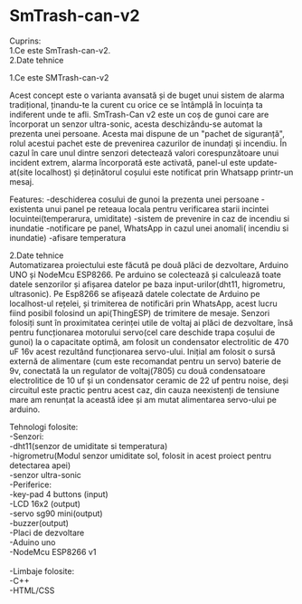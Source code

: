# SmTrash-can-v2

Cuprins:<br>
  1.Ce este SmTrash-can-v2.<br>
  2.Date tehnice<br>

1.Ce este SMTrash-can-v2
  
  Acest concept este o varianta avansată și de buget unui sistem de alarma tradițional, ținandu-te la curent cu orice ce se întâmplă în locuința ta indiferent unde te afli.
SmTrash-Can v2 este un coș de gunoi care are încorporat un senzor ultra-sonic, acesta deschizându-se automat la prezenta unei persoane. Acesta mai dispune de un "pachet de siguranță", rolul acestui pachet este de prevenirea cazurilor de inundați și incendiu. În cazul în care unul dintre senzori detectează valori corespunzătoare unui incident extrem, alarma încorporată este activată, panel-ul este update-at(site localhost) și deținătorul coșului este notificat prin Whatsapp printr-un mesaj.
  
  Features:
    -deschiderea cosului de gunoi la prezenta unei persoane
    -existenta unui panel pe reteaua locala pentru verificarea starii incintei locuintei(temperarura, umiditate)
    -sistem de prevenire in caz de incendiu si inundatie
    -notificare pe panel, WhatsApp in cazul unei anomali( incendiu si inundatie)
    -afisare temperatura
    
2.Date tehnice<br>
    Automatizarea proiectului este făcută pe două plăci de dezvoltare, Arduino UNO și NodeMcu ESP8266. Pe arduino se colectează și calculează toate datele senzorilor și afișarea datelor pe baza input-urilor(dht11, higrometru, ultrasonic). Pe Esp8266 se afișează datele colectate de Arduino pe localhost-ul rețelei, și trimiterea de notificări prin WhatsApp, acest lucru fiind posibil folosind un api(ThingESP) de trimitere de mesaje. Senzori folosiți sunt în proximitatea cerinței utile de voltaj ai plăci de dezvoltare, însă pentru funcționarea motorului servo(cel care deschide trapa coșului de gunoi) la o capacitate optimă, am folosit un condensator electrolitic de 470 uF 16v acest rezultând funcționarea servo-ului. Inițial am folosit o sursă externă de alimentare (cum este recomandat pentru un servo) baterie de 9v, conectată la un regulator de voltaj(7805) cu două condensatoare electrolitice de 10 uf și un condensator ceramic de 22 uf pentru noise, deși circuitul este practic pentru acest caz, din cauza neexistenți de tensiune mare am renunțat la această idee și am mutat alimentarea servo-ului pe arduino.



Tehnologi folosite: <br>
-Senzori:<br>
  -dht11(senzor de umiditate si temperatura)<br>
  -higrometru(Modul senzor umiditate sol, folosit in acest proiect pentru detectarea apei)<br>
  -senzor ultra-sonic<br>
-Periferice:<br>
  -key-pad 4 buttons (input)<br>
  -LCD 16x2 (output)<br>
  -servo sg90 mini(output)<br>
  -buzzer(output)<br>
-Placi de dezvoltare<br>
  -Aduino uno<br>
  -NodeMcu ESP8266 v1<br>
  <br>
-Limbaje folosite:<br>
  -C++<br>
  -HTML/CSS<br>
  
